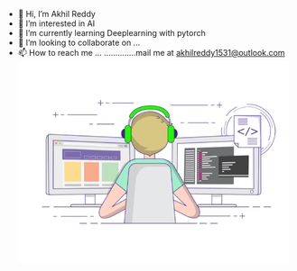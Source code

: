 - 👋 Hi, I’m Akhil Reddy
- 👀 I’m interested in AI
- 🌱 I’m currently learning  Deeplearning with pytorch
- 💞️ I’m looking to collaborate on ...
- 📫 How to reach me ...
..............mail me at akhilreddy1531@outlook.com
![alt-text](https://github.com/akhil-reddy-01/akhil-reddy-01/blob/main/coding-freak.gif)
<!---
akhil-reddy-01/akhil-reddy-01 is a ✨ special ✨ repository because its `README.md` (this file) appears on your GitHub profile.
You can click the Preview link to take a look at your changes.
--->
